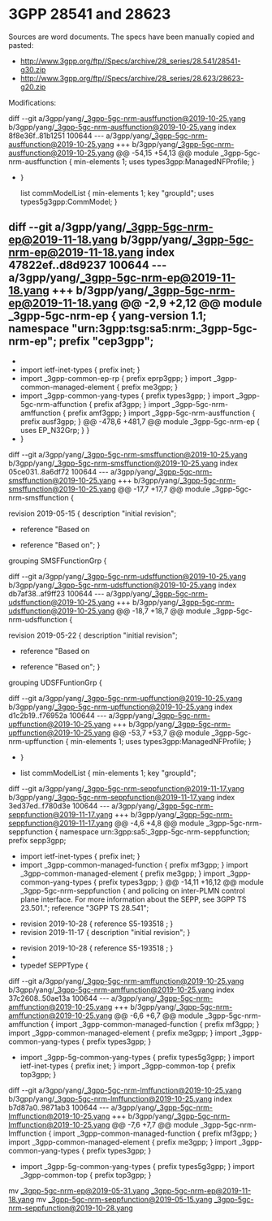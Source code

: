 # 3GPP 28541 and 28623

Sources are word documents. The specs have been manually copied and pasted:
* http://www.3gpp.org/ftp//Specs/archive/28_series/28.541/28541-g30.zip
* http://www.3gpp.org/ftp//Specs/archive/28_series/28.623/28623-g20.zip

Modifications:



diff --git a/3gpp/yang/_3gpp-5gc-nrm-ausffunction@2019-10-25.yang b/3gpp/yang/_3gpp-5gc-nrm-ausffunction@2019-10-25.yang
index 8f8e36f..81b1251 100644
--- a/3gpp/yang/_3gpp-5gc-nrm-ausffunction@2019-10-25.yang
+++ b/3gpp/yang/_3gpp-5gc-nrm-ausffunction@2019-10-25.yang
@@ -54,15 +54,13 @@ module _3gpp-5gc-nrm-ausffunction {
       min-elements 1;
       uses types3gpp:ManagedNFProfile;
     }
-  }
 
     list commModelList {
       min-elements 1;
       key "groupId";
       uses types5g3gpp:CommModel;
     }

diff --git a/3gpp/yang/_3gpp-5gc-nrm-ep@2019-11-18.yang b/3gpp/yang/_3gpp-5gc-nrm-ep@2019-11-18.yang
index 47822ef..d8d9237 100644
--- a/3gpp/yang/_3gpp-5gc-nrm-ep@2019-11-18.yang
+++ b/3gpp/yang/_3gpp-5gc-nrm-ep@2019-11-18.yang
@@ -2,9 +2,12 @@ module _3gpp-5gc-nrm-ep {
   yang-version 1.1;
   namespace "urn:3gpp:tsg:sa5:nrm:_3gpp-5gc-nrm-ep";
   prefix "cep3gpp";
-  
+
+  import ietf-inet-types { prefix inet; }
+
   import _3gpp-common-ep-rp { prefix eprp3gpp; }
   import _3gpp-common-managed-element { prefix me3gpp; }
+  import _3gpp-common-yang-types { prefix types3gpp; }
   import _3gpp-5gc-nrm-affunction { prefix af3gpp; }
   import _3gpp-5gc-nrm-amffunction { prefix amf3gpp; }
   import _3gpp-5gc-nrm-ausffunction { prefix ausf3gpp; }
@@ -478,6 +481,7 @@ module _3gpp-5gc-nrm-ep {
         uses EP_N32Grp;
       }
     }
+  }


diff --git a/3gpp/yang/_3gpp-5gc-nrm-smsffunction@2019-10-25.yang b/3gpp/yang/_3gpp-5gc-nrm-smsffunction@2019-10-25.yang
index 05ce031..8a6df72 100644
--- a/3gpp/yang/_3gpp-5gc-nrm-smsffunction@2019-10-25.yang
+++ b/3gpp/yang/_3gpp-5gc-nrm-smsffunction@2019-10-25.yang
@@ -17,7 +17,7 @@ module _3gpp-5gc-nrm-smsffunction {
     
   revision 2019-05-15 {
     description "initial revision";
-    reference "Based on
+    reference "Based on";
   }
   
   grouping SMSFFunctionGrp {

diff --git a/3gpp/yang/_3gpp-5gc-nrm-udsffunction@2019-10-25.yang b/3gpp/yang/_3gpp-5gc-nrm-udsffunction@2019-10-25.yang
index db7af38..af9ff23 100644
--- a/3gpp/yang/_3gpp-5gc-nrm-udsffunction@2019-10-25.yang
+++ b/3gpp/yang/_3gpp-5gc-nrm-udsffunction@2019-10-25.yang
@@ -18,7 +18,7 @@ module _3gpp-5gc-nrm-udsffunction {
   
   revision 2019-05-22 {
     description "initial revision";
-    reference "Based on
+    reference "Based on";
   }
   
   grouping UDSFFuntionGrp {

diff --git a/3gpp/yang/_3gpp-5gc-nrm-upffunction@2019-10-25.yang b/3gpp/yang/_3gpp-5gc-nrm-upffunction@2019-10-25.yang
index d1c2b19..f76952a 100644
--- a/3gpp/yang/_3gpp-5gc-nrm-upffunction@2019-10-25.yang
+++ b/3gpp/yang/_3gpp-5gc-nrm-upffunction@2019-10-25.yang
@@ -53,7 +53,7 @@ module _3gpp-5gc-nrm-upffunction {
       min-elements 1;
       uses types3gpp:ManagedNFProfile;
     }
-  }
+
     list commModelList {
       min-elements 1;
       key "groupId";

diff --git a/3gpp/yang/_3gpp-5gc-nrm-seppfunction@2019-11-17.yang b/3gpp/yang/_3gpp-5gc-nrm-seppfunction@2019-11-17.yang
index 3ed37ed..f780d3e 100644
--- a/3gpp/yang/_3gpp-5gc-nrm-seppfunction@2019-11-17.yang
+++ b/3gpp/yang/_3gpp-5gc-nrm-seppfunction@2019-11-17.yang
@@ -4,6 +4,8 @@ module _3gpp-5gc-nrm-seppfunction {
   namespace urn:3gpp:sa5:_3gpp-5gc-nrm-seppfunction;
   prefix sepp3gpp;
   
+  import ietf-inet-types { prefix inet; }
+
   import _3gpp-common-managed-function { prefix mf3gpp; }
   import _3gpp-common-managed-element { prefix me3gpp; }
   import _3gpp-common-yang-types { prefix types3gpp; }
@@ -14,11 +16,12 @@ module _3gpp-5gc-nrm-seppfunction {
                and policing on inter-PLMN control plane interface. For more information about the SEPP, see 3GPP TS 23.501.";
   reference "3GPP TS 28.541";
   
-  revision 2019-10-28 { reference S5-193518 ; }
-
   revision 2019-11-17 {
     description "initial revision";
   }
+  revision 2019-10-28 { reference S5-193518 ; }
+
+
   typedef SEPPType {


diff --git a/3gpp/yang/_3gpp-5gc-nrm-amffunction@2019-10-25.yang b/3gpp/yang/_3gpp-5gc-nrm-amffunction@2019-10-25.yang
index 37c2608..50ae13a 100644
--- a/3gpp/yang/_3gpp-5gc-nrm-amffunction@2019-10-25.yang
+++ b/3gpp/yang/_3gpp-5gc-nrm-amffunction@2019-10-25.yang
@@ -6,6 +6,7 @@ module _3gpp-5gc-nrm-amffunction {
   import _3gpp-common-managed-function { prefix mf3gpp; }
   import _3gpp-common-managed-element { prefix me3gpp; }
   import _3gpp-common-yang-types { prefix types3gpp; }
+  import _3gpp-5g-common-yang-types { prefix types5g3gpp; }
   import ietf-inet-types { prefix inet; }
   import _3gpp-common-top { prefix top3gpp; }


diff --git a/3gpp/yang/_3gpp-5gc-nrm-lmffunction@2019-10-25.yang b/3gpp/yang/_3gpp-5gc-nrm-lmffunction@2019-10-25.yang
index b7d87a0..9871ab3 100644
--- a/3gpp/yang/_3gpp-5gc-nrm-lmffunction@2019-10-25.yang
+++ b/3gpp/yang/_3gpp-5gc-nrm-lmffunction@2019-10-25.yang
@@ -7,6 +7,7 @@ module _3gpp-5gc-nrm-lmffunction {
   import _3gpp-common-managed-function { prefix mf3gpp; }
   import _3gpp-common-managed-element { prefix me3gpp; }
   import _3gpp-common-yang-types { prefix types3gpp; }
+  import _3gpp-5g-common-yang-types { prefix types5g3gpp; }
   import _3gpp-common-top { prefix top3gpp; }

mv _3gpp-5gc-nrm-ep@2019-05-31.yang _3gpp-5gc-nrm-ep@2019-11-18.yang
mv _3gpp-5gc-nrm-seppfunction@2019-05-15.yang  _3gpp-5gc-nrm-seppfunction@2019-10-28.yang

